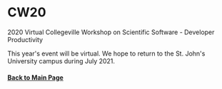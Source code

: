 # CW20
2020 Virtual Collegeville Workshop on Scientific Software - Developer Productivity

This year's event will be virtual.  We hope to return to the St. John's University campus during July 2021.

#### [Back to Main Page](index.md)
